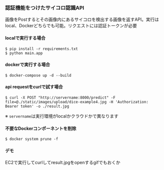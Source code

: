 ### 認証機能をつけたサイコロ認識API
画像をPostするとその画像内にあるサイコロを検出する画像を返すAPI。実行はlocal、Dockerどちらでも可能。リクエストには認証トークンが必要

#### localで実行する場合
```
$ pip install -r requirements.txt
$ python main.app
```

#### dockerで実行する場合
```
$ docker-compose up -d --build
```

#### api requestをcurlで試す場合
```
$ curl -X POST "http://servername:8000/predict" -F file=@./static/images/upload/dice-example4.jpg -H 'Authorization: Bearer token' -o ./result.jpg
```
※ `servername`は実行環境がlocalかクラウドかで異なります

#### 不要なDockerコンポーネントを削除
```
$ docker system prune -f
```

#### デモ
EC2で実行してcurlしてresult.jpgをopenするgifでもおくか